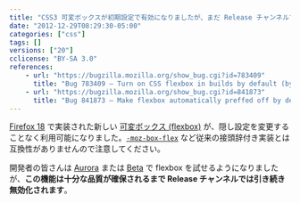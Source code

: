 ```yaml
---
title: "CSS3 可変ボックスが初期設定で有効になりましたが、まだ Release チャンネルでは無効化されています"
date: "2012-12-29T08:29:30-05:00"
categories: ["css"]
tags: []
versions: ["20"]
cclicense: "BY-SA 3.0"
references:
    - url: "https://bugzilla.mozilla.org/show_bug.cgi?id=783409"
      title: "Bug 783409 – Turn on CSS flexbox in builds by default (by enabling pref, build flag, etc)"
    - url: "https://bugzilla.mozilla.org/show_bug.cgi?id=841873"
      title: "Bug 841873 – Make flexbox automatically preffed off by default, in release builds"
---
```

[Firefox 18](https://developer.mozilla.org/ja/docs/Firefox_18_for_developers) で実装された新しい [可変ボックス (flexbox)](https://developer.mozilla.org/ja/docs/CSS/Using_CSS_flexible_boxes) が、隠し設定を変更することなく利用可能になりました。[`-moz-box-flex`](https://developer.mozilla.org/ja/docs/CSS/-moz-box-flex) など従来の接頭辞付き実装とは互換性がありませんので注意してください。

開発者の皆さんは [Aurora](https://www.mozilla.org/firefox/aurora/) または [Beta](https://www.mozilla.jp/firefox/beta/) で flexbox を試せるようになりましたが、**この機能は十分な品質が確保されるまで Release チャンネルでは引き続き無効化されます**。
